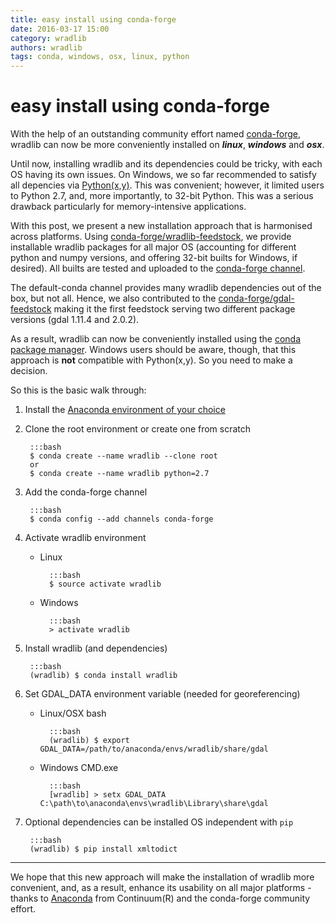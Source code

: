 ```yaml
---
title: easy install using conda-forge
date: 2016-03-17 15:00
category: wradlib
authors: wradlib
tags: conda, windows, osx, linux, python
---
```

# easy install using conda-forge

With the help of an outstanding community effort named [conda-forge](https://conda-forge.github.io/),
wradlib can now be more conveniently installed on _**linux**_, _**windows**_ and _**osx**_.

Until now, installing wradlib and its dependencies could be tricky, with each OS having its own issues. On Windows, we so far recommended
to satisfy all depencies via [Python(x,y)](https://python-xy.github.io/). This was convenient; however, it limited users to Python 2.7,
and, more importantly, to 32-bit Python. This was a serious drawback particularly for memory-intensive applications.

With this post, we present a new installation approach that is harmonised across platforms. Using
[conda-forge/wradlib-feedstock](https://github.com/conda-forge/wradlib-feedstock), we provide installable wradlib packages
for all major OS (accounting for different python and numpy versions, and offering 32-bit builts for Windows, if desired).
All builts are tested and uploaded to the [conda-forge channel](https://anaconda.org/conda-forge/wradlib).

The default-conda channel provides many wradlib dependencies out of the box, but not all.
Hence, we also contributed to the [conda-forge/gdal-feedstock](https://github.com/conda-forge/gdal-feedstock)
making it the first feedstock serving two different package versions (gdal 1.11.4 and 2.0.2).

As a result, wradlib can now be conveniently installed using the [conda package manager](http://conda.pydata.org/docs/intro.html).
Windows users should be aware, though, that this approach is **not** compatible with Python(x,y). So you need to make a decision.

So this is the basic walk through:

1. Install the [Anaconda environment of your choice](https://www.continuum.io/downloads)

2. Clone the root environment or create one from scratch

        :::bash
        $ conda create --name wradlib --clone root
        or
        $ conda create --name wradlib python=2.7

3. Add the conda-forge channel

        :::bash
        $ conda config --add channels conda-forge

4. Activate wradlib environment

    * Linux

            :::bash
            $ source activate wradlib

    * Windows

            :::bash
            > activate wradlib

5. Install wradlib (and dependencies)

        :::bash
        (wradlib) $ conda install wradlib

6. Set GDAL_DATA environment variable (needed for georeferencing)

    * Linux/OSX bash

            :::bash
            (wradlib) $ export GDAL_DATA=/path/to/anaconda/envs/wradlib/share/gdal

    * Windows CMD.exe

            :::bash
            [wradlib] > setx GDAL_DATA C:\path\to\anaconda\envs\wradlib\Library\share\gdal

7. Optional dependencies can be installed OS independent with `pip`

        :::bash
        (wradlib) $ pip install xmltodict

* * *

We hope that this new approach will make the installation of wradlib more convenient, and, as a result, enhance its usability
on all major platforms - thanks to [Anaconda](https://www.continuum.io/why-anaconda) from Continuum(R) and the conda-forge
community effort.





